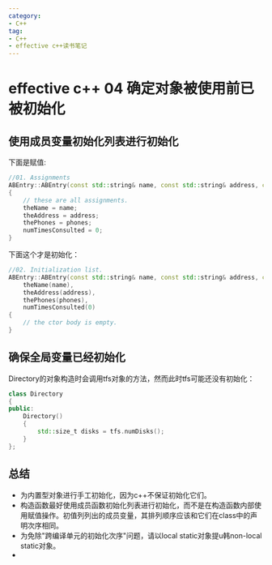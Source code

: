 ```yaml
---
category: 
- C++
tag:
- C++
- effective c++读书笔记
---
```


# effective c++ 04 确定对象被使用前已被初始化

## 使用成员变量初始化列表进行初始化

下面是赋值:

```CPP
//01. Assignments
ABEntry::ABEntry(const std::string& name, const std::string& address, const std::list<PhoneNumber>& phones)
{
	// these are all assignments.
	theName = name;
	theAddress = address;
	thePhones = phones;
	numTimesConsulted = 0;
}
```

下面这个才是初始化：

```cpp
//02. Initialization list.
ABEntry::ABEntry(const std::string& name, const std::string& address, const std::list<PhoneNumber>& phones) :
	theName(name),
	theAddress(address),
	thePhones(phones),
	numTimesConsulted(0)
{
	// the ctor body is empty.
}
```

## 确保全局变量已经初始化
Directory的对象构造时会调用tfs对象的方法，然而此时tfs可能还没有初始化：

```cpp
class Directory
{
public:
	Directory()
	{
		std::size_t disks = tfs.numDisks();
	}
};

```

## 总结
- 为内置型对象进行手工初始化，因为c++不保证初始化它们。
- 构造函数最好使用成员函数初始化列表进行初始化，而不是在构造函数内部使用赋值操作。初值列列出的成员变量，其排列顺序应该和它们在class中的声明次序相同。
- 为免除"跨编译单元的初始化次序"问题，请以local static对象提u韩non-local static对象。
- 
